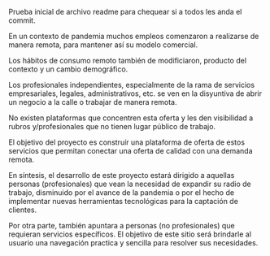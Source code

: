 Prueba inicial de archivo readme para chequear si a todos les anda el commit.

En un contexto de pandemia muchos empleos comenzaron a realizarse de manera remota, para mantener así su modelo comercial. 

Los hábitos de consumo remoto también de modificiaron, producto del contexto y un cambio demográfico.

Los profesionales independientes, especialmente de la rama de servicios empresariales, legales, administrativos, etc. se ven en la disyuntiva de abrir un negocio a la calle o trabajar de manera remota. 

No existen plataformas que concentren esta oferta y les den visibilidad a rubros y/profesionales que no tienen lugar público de trabajo.

El objetivo del proyecto es construír una plataforma de oferta de estos servicios que permitan conectar una oferta de calidad con una demanda remota.

En síntesis, el desarrollo de este proyecto estará dirigido a aquellas personas (profesionales) que vean la necesidad de expandir su radio de trabajo, disminuido por el avance de la pandemia o por el hecho de implementar nuevas herramientas tecnológicas para la captación de clientes. 

Por otra parte, también apuntara a personas (no profesionales) que requieran servicios específicos. El objetivo de este sitio será brindarle al usuario una navegación practica y sencilla para resolver sus necesidades. 